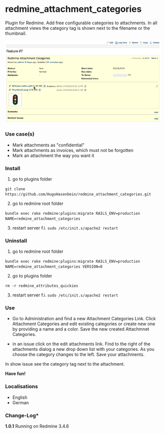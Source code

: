 # redmine_attachment_categories

Plugin for Redmine. Add free configurable categories to attachments. In all attachment views the category tag is shown next to the filename or the thumbnail. 

![GIF that represents a quick overview](/doc/Overview.gif)

### Use case(s)

* Mark attachments as "confidential"
* Mark attachments as invoices, which must not be forgotten
* Mark an attachment the way you want it

### Install

1. go to plugins folder

`git clone https://github.com/HugoHasenbein/redmine_attachment_categories.git`

2. go to redmine root folder

`bundle exec rake redmine:plugins:migrate RAILS_ENV=production NAME=redmine_attachment_categories`

3. restart server f.i.  `sudo /etc/init.s/apache2 restart`

### Uninstall

1. go to redmine root folder

`bundle exec rake redmine:plugins:migrate RAILS_ENV=production NAME=redmine_attachment_categories VERSION=0`

2. go to plugins folder

`rm -r redmine_attributes_quickies`

3. restart server f.i.  `sudo /etc/init.s/apache2 restart`

### Use

* Go to Administration and find a new Attachment Categories Link. Click Attachment Categories and edit existing categories or create new one by providing a name and a color. Save the new created Attachmnet Categories.

* in an issue click on the edit attachments link. Find to the right of the attachments dialog a new drop down list with your categories. As you choose the category changes to the left. Save your attachments.

In show issue see the category tag next to the attachment.

**Have fun!**

### Localisations

* English
* German

### Change-Log* 

**1.0.1** Running on Redmine 3.4.6
